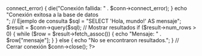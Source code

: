 <?php
// Configuración de la base de datos
$servername = "db"; // Nombre del host (como aparece en docker-compose.yml)
$username = "user";
$password = "secret";
$database = "db";

// Intentar conexión
$conn = new mysqli($servername, $username, $password, $database);

// Verificar conexión
if ($conn->connect_error) {
    die("Conexión fallida: " . $conn->connect_error);
}
echo "Conexión exitosa a la base de datos<br>";

// Ejemplo de consulta
$sql = "SELECT 'Hola, mundo!' AS mensaje";
$result = $conn->query($sql);

// Mostrar resultados
if ($result->num_rows > 0) {
    while ($row = $result->fetch_assoc()) {
        echo "Mensaje: " . $row["mensaje"];
    }
} else {
    echo "No se encontraron resultados.";
}

// Cerrar conexión
$conn->close();
?>
